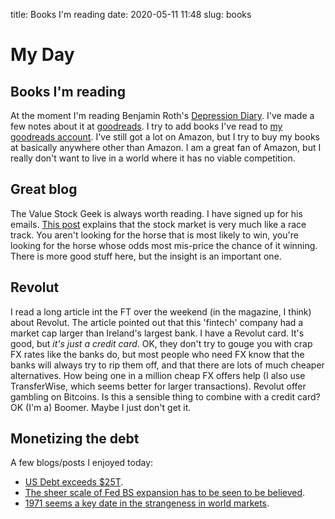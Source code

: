 title: Books I'm reading
date: 2020-05-11 11:48
slug: books

# My Day

## Books I'm reading

At the moment I'm reading Benjamin Roth's 
[Depression Diary](https://www.goodreads.com/notes/35451863-the-great-depression/30000791-stephen-hemingway?ref=bsop).
I've made a few notes about it at [goodreads](https://goodreads.com). I try to add books I've read to [my goodreads account](https://www.goodreads.com/user/show/30000791-stephen-hemingway). 
I've still got a lot on Amazon, but I try to buy my books at basically anywhere other than Amazon.
I am a great fan of Amazon, but I really don't want to live in a world where it has no viable competition.

## Great blog

The Value Stock Geek is always worth reading. I have signed up for his emails. 
[This post](https://valuestockgeek.com/2020/05/09/horse-racing-value-investing/) 
explains that the stock market is very much like a race track. 
You aren't looking for the horse that is most likely to win, 
you're looking for the horse whose odds most mis-price the chance of it winning.
There is more good stuff here, but the insight is an important one.

## Revolut

I read a long article int the FT over the weekend (in the magazine, I think) about Revolut.
The article pointed out that this 'fintech' company had a market cap larger than 
Ireland's largest bank. I have a Revolut card. It's good, but *it's just a credit card*. 
OK, they don't try to gouge you with crap FX rates like the banks do,
but most people who need FX know that the banks will always try to rip them off,
and that there are lots of much cheaper alternatives.
How being one in a million cheap FX offers help (I also use TransferWise, which seems better for larger transactions).
Revolut offer gambling on Bitcoins. Is this a sensible thing to combine with a credit card?
OK (I'm a) Boomer. Maybe I just don't get it.

## Monetizing the debt

A few blogs/posts I enjoyed today:

* [US Debt exceeds $25T](https://themarketear.com/posts/cE462EMD95).
* [The sheer scale of Fed BS expansion has to be seen to be believed](https://themarketear.com/posts/ceSA55zTYl).
* [1971 seems a key date in the strangeness in world markets](https://wtfhappenedin1971.com/).
